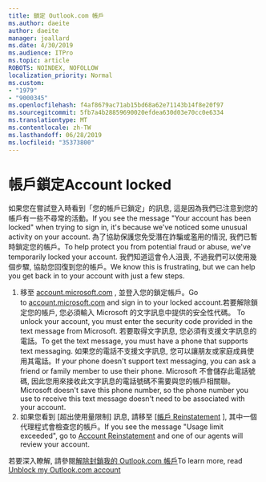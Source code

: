 ```yaml
---
title: 鎖定 Outlook.com 帳戶
ms.author: daeite
author: daeite
manager: joallard
ms.date: 4/30/2019
ms.audience: ITPro
ms.topic: article
ROBOTS: NOINDEX, NOFOLLOW
localization_priority: Normal
ms.custom:
- "1979"
- "9000345"
ms.openlocfilehash: f4af8679ac71ab15bd68a62e71143b14f8e20f97
ms.sourcegitcommit: 5fb7a4b28859690020efdea630d03e70cc0e6334
ms.translationtype: MT
ms.contentlocale: zh-TW
ms.lasthandoff: 06/28/2019
ms.locfileid: "35373800"
---
```

# <a name="account-locked"></a><span data-ttu-id="9f43e-102">帳戶鎖定</span><span class="sxs-lookup"><span data-stu-id="9f43e-102">Account locked</span></span>

<span data-ttu-id="9f43e-103">如果您在嘗試登入時看到「您的帳戶已鎖定」的訊息, 這是因為我們已注意到您的帳戶有一些不尋常的活動。</span><span class="sxs-lookup"><span data-stu-id="9f43e-103">If you see the message "Your account has been locked" when trying to sign in, it's because we've noticed some unusual activity on your account.</span></span> <span data-ttu-id="9f43e-104">為了協助保護您免受潛在詐騙或濫用的情況, 我們已暫時鎖定您的帳戶。</span><span class="sxs-lookup"><span data-stu-id="9f43e-104">To help protect you from potential fraud or abuse, we've temporarily locked your account.</span></span> <span data-ttu-id="9f43e-105">我們知道這會令人沮喪, 不過我們可以使用幾個步驟, 協助您回復到您的帳戶。</span><span class="sxs-lookup"><span data-stu-id="9f43e-105">We know this is frustrating, but we can help you get back in to your account with just a few steps.</span></span>

1. <span data-ttu-id="9f43e-106">移至 [account.microsoft.com](https://go.microsoft.com/fwlink/?linkid=2090484) , 並登入您的鎖定帳戶。</span><span class="sxs-lookup"><span data-stu-id="9f43e-106">Go to [account.microsoft.com](https://go.microsoft.com/fwlink/?linkid=2090484) and sign in to your locked account.</span></span><span data-ttu-id="9f43e-107">若要解除鎖定您的帳戶, 您必須輸入 Microsoft 的文字訊息中提供的安全性代碼。</span><span class="sxs-lookup"><span data-stu-id="9f43e-107"> To unlock your account, you must enter the security code provided in the text message from Microsoft.</span></span> <span data-ttu-id="9f43e-108">若要取得文字訊息, 您必須有支援文字訊息的電話。</span><span class="sxs-lookup"><span data-stu-id="9f43e-108">To get the text message, you must have a phone that supports text messaging.</span></span> <span data-ttu-id="9f43e-109">如果您的電話不支援文字訊息, 您可以讓朋友或家庭成員使用其電話。</span><span class="sxs-lookup"><span data-stu-id="9f43e-109">If your phone doesn't support text messaging, you can ask a friend or family member to use their phone.</span></span> <span data-ttu-id="9f43e-110">Microsoft 不會儲存此電話號碼, 因此您用來接收此文字訊息的電話號碼不需要與您的帳戶相關聯。</span><span class="sxs-lookup"><span data-stu-id="9f43e-110">Microsoft doesn't save this phone number, so the phone number you use to receive this text message doesn't need to be associated with your account.</span></span>
2. <span data-ttu-id="9f43e-111">如果您看到 [超出使用量限制] 訊息, 請移至 [[帳戶 Reinstatement](https://go.microsoft.com/fwlink/?linkid=2090483) ], 其中一個代理程式會檢查您的帳戶。</span><span class="sxs-lookup"><span data-stu-id="9f43e-111">If you see the message "Usage limit exceeded", go to [Account Reinstatement](https://go.microsoft.com/fwlink/?linkid=2090483) and one of our agents will review your account.</span></span>

<span data-ttu-id="9f43e-112">若要深入瞭解, 請參閱[解除封鎖我的 Outlook.com 帳戶](https://support.office.com/article/f4ad2701-d166-4d8b-8a6a-9af2a1f8a4c4)</span><span class="sxs-lookup"><span data-stu-id="9f43e-112">To learn more, read [Unblock my Outlook.com account](https://support.office.com/article/f4ad2701-d166-4d8b-8a6a-9af2a1f8a4c4)</span></span> 